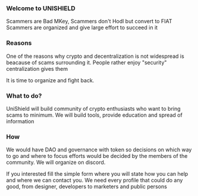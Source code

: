 ### Welcome to UNISHIELD

Scammers are Bad MKey,
Scammers don't Hodl but convert to FIAT
Scammers are organized and give large effort to succeed in it

### Reasons

One of the reasons why crypto and decentralization is not widespread is beacause of scams surrounding it.
People rather enjoy "security" centralization gives them

It is time to organize and fight back.

### What to do?

UniShield will build community of crypto enthusiasts who want to bring scams to minimum.
We will build tools, provide education and spread of information

### How

We would have DAO and governance with token so decisions on which way to go and where to focus efforts would be decided by the members of the community.
We will organize on discord.

If you interested fill the simple form where you will state how you can help and where we can contact you. We need every profile that could do any good, from designer, developers to marketers and public persons
